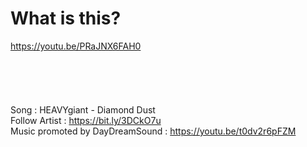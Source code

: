 # What is this?
https://youtu.be/PRaJNX6FAH0
\
\
\
\
\
\
Song : HEAVYgiant - Diamond Dust\
Follow Artist : https://bit.ly/3DCkO7u \
Music promoted by DayDreamSound : https://youtu.be/t0dv2r6pFZM
